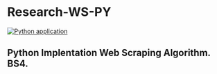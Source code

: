 # Research-WS-PY 
[![Python application](https://github.com/DEVSOG12/Research-WS-PY/actions/workflows/python-app.yml/badge.svg)](https://github.com/DEVSOG12/Research-WS-PY/actions/workflows/python-app.yml)
## Python Implentation Web Scraping Algorithm. BS4.
